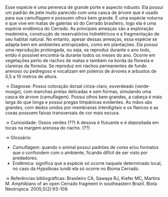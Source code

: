 ﻿Esse espécie é uma perereca de grande porte e aspecto robusto. Ela possui um padrão de pele muito parecido com uma casca de árvore que é usado para sua camuflagem e possuem olhos bem grande. É uma espécie noturna e que vive em matas de galerias só do Cerrado brasileiro, logo ela é uma espécie endêmica do Cerrado. As principais ameaças são a exploração madeireira, construção de reservatórios hidrelétricos e a fragmentação de seu habitat natural. No entanto, apesar dessas ameaças, essa espécie se adapta bem em ambientes antropizados, como em plantações.
Ela possui uma reprodução prolongada, ou seja, se reproduz durante o ano todo, então é possível encontrá-la durante todos os meses do ano. Ocorre em vegetações perto de riachos de matas e também na borda da floresta e clareiras da floresta. Se reproduz em riachos permanentes de fundo arenoso ou pedregoso e vocalizam em poleiros de árvores e arbustos de 0,5 a 10 metros de altura.


-> Diagnose:
Possui coloração dorsal cinza-claro, esverdeado (verde-musgo), com manchas pretas delicadas e sem formas, simulando uma casca de árvore (camuflagem). Possui olhos bem grandes, a cabeça é mais larga do que longa e possui pregas timpânicas evidentes. As mãos são grandes, com dedos unidos por membranas interdigitais e os flancos e as coxas possuem faixas transversais de cor mais escura.


-> Curiosidade:
        Ossos verdes (??)
        A desova é flutuante e é depositada em tocas na margem arenosa do riacho. (??)


-> Glossário:
- Camuflagem: quando o animal possui padrões de cores e/ou formatos que o confundem com o ambiente, ficando difícil de ser visto por predadores.
- Endêmica: significa que a espécie só ocorre naquele determinado local, no caso da Hypsiboas lundii ela só ocorre no Bioma Cerrado.


-> Referências bibliográficas:
Brasileiro CA, Sawaya RJ, Kiefer MC, Martins M. Amphibians of an open Cerrado fragment in southeastern Brazil. Biota Neotropica. 2005;5(2):93-109.